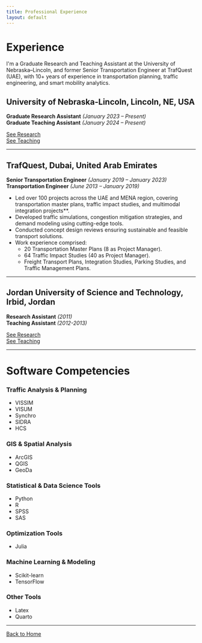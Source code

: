 ```yaml
---
title: Professional Experience
layout: default
---
```


# Experience

I'm a Graduate Research and Teaching Assistant at the University of Nebraska–Lincoln, and former Senior Transportation Engineer at TrafQuest (UAE), with 10+ years of experience in transportation planning, traffic engineering, and smart mobility analytics.

## University of Nebraska-Lincoln, Lincoln, NE, USA  
**Graduate Research Assistant** *(January 2023 – Present)*  
**Graduate Teaching Assistant** *(January 2024 – Present)*  

[See Research](research.md)   
[See Teaching](teaching.md)

---

## TrafQuest, Dubai, United Arab Emirates  
**Senior Transportation Engineer** *(January 2019 – January 2023)*  
**Transportation Engineer** *(June 2013 – January 2019)*  

- Led over 100 projects across the UAE and MENA region, covering transportation master plans, traffic impact studies, and multimodal integration projects**.  
- Developed traffic simulations, congestion mitigation strategies, and demand modeling using cutting-edge tools.  
- Conducted concept design reviews ensuring sustainable and feasible transport solutions.  
- Work experience comprised:  
  - 20 Transportation Master Plans (8 as Project Manager).  
  - 64 Traffic Impact Studies (40 as Project Manager).  
  - Freight Transport Plans, Integration Studies, Parking Studies, and Traffic Management Plans.

---

## Jordan University of Science and Technology, Irbid, Jordan  
**Research Assistant** *(2011)*  
**Teaching Assistant** *(2012-2013)*  

[See Research](research.md)   
[See Teaching](teaching.md)

---

# Software Competencies  

### **Traffic Analysis & Planning**
- VISSIM  
- VISUM  
- Synchro  
- SIDRA  
- HCS  

### **GIS & Spatial Analysis**
- ArcGIS  
- QGIS  
- GeoDa  

### **Statistical & Data Science Tools**
- Python  
- R  
- SPSS  
- SAS  

### **Optimization Tools**
- Julia  

### **Machine Learning & Modeling**
- Scikit-learn  
- TensorFlow   

### **Other Tools**
- Latex 
- Quarto

---

[Back to Home](index.md)    
